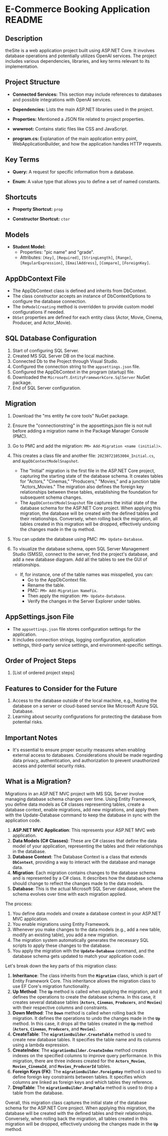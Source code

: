 # E-Commerce Booking Application README

## Description

theSite is a web application project built using ASP.NET Core. It involves database operations and potentially utilizes OpenAI services. The project includes various dependencies, libraries, and key terms relevant to its implementation.

## Project Structure

- **Connected Services:** This section may include references to databases and possible integrations with OpenAI services.

- **Dependencies:** Lists the main ASP.NET libraries used in the project.

- **Properties:** Mentioned a JSON file related to project properties.

- **wwwroot:** Contains static files like CSS and JavaScript.

- **program.cs:** Explanation of the main application entry point, WebApplicationBuilder, and how the application handles HTTP requests.

## Key Terms

- **Query:** A request for specific information from a database.

- **Enum:** A value type that allows you to define a set of named constants.

## Shortcuts

- **Property Shortcut:** `prop`

- **Constructor Shortcut:** `ctor`

## Models

- **Student Model:**
  - Properties: "pic name" and "grade".
  - Attributes: `[Key]`, `[Required]`, `[StringLength]`, `[Range]`, `[RegularExpression]`, `[EmailAddress]`, `[Compare]`, `[ForeignKey]`.

## AppDbContext File

- The AppDbContext class is defined and inherits from DbContext.
- The class constructor accepts an instance of DbContextOptions<AppDbContext> to configure the database connection.
- The `OnModelCreating` method is overridden to provide custom model configurations if needed.
- `DbSet` properties are defined for each entity class (Actor, Movie, Cinema, Producer, and Actor_Movie).

## SQL Database Configuration

1. Start of configuring SQL Server.
2. Created MS SQL Server DB on the local machine.
3. Connected Db to the Project through Visual Studio.
4. Configured the connection string to the `appsettings.json` file.
5. Configured the AppDbContext in the program (startup) file.
6. Downloaded the `Microsoft.EntityFrameworkCore.SqlServer` NuGet package.
7. End of SQL Server configuration.

## Migration

1. Download the "ms entity fw core tools" NuGet package.
2. Ensure the "connectionstring" in the appsettings.json file is not null before adding a migration name in the Package Manager Console (PMC).
3. Go to PMC and add the migration: `PM> Add-Migration <name (initial)>`.
4. This creates a class file and another file: `20230721053004_Initial.cs`, and `AppDbContextModelSnapshot`.
   - The "Initial" migration is the first file in the ASP.NET Core project, capturing the starting state of the database schema. It creates tables for "Actors," "Cinemas," "Producers," "Movies," and a junction table "Actors_Movies." The migration also defines the foreign key relationships between these tables, establishing the foundation for subsequent schema changes.
   - The `AppDbContextModelSnapshot` file captures the initial state of the database schema for the ASP.NET Core project. When applying this migration, the database will be created with the defined tables and their relationships. Conversely, when rolling back the migration, all tables created in this migration will be dropped, effectively undoing the changes made in the `Up` method.

5. You can update the database using PMC: `PM> Update-Database`.
6. To visualize the database schema, open SQL Server Management Studio (SMSS), connect to the server, find the project's database, and add a new database diagram. Add all the tables to see the GUI of relationships.
   - If, for instance, one of the table names was misspelled, you can:
     - Go to the AppDbContext file.
     - Rename the table.
     - PMC: `PM> Add-Migration NameFix`.
     - Then apply the migration: `PM> Update-Database`.
     - Verify the changes in the Server Explorer under tables.

## AppSettings.json File

- The `appsettings.json` file stores configuration settings for the application.
- It includes connection strings, logging configuration, application settings, third-party service settings, and environment-specific settings.

## Order of Project Steps

1. [List of ordered project steps]

## Features to Consider for the Future

1. Access to the database outside of the local machine, e.g., hosting the database on a server or cloud-based service like Microsoft Azure SQL Database.
2. Learning about security configurations for protecting the database from potential risks.

## Important Notes

- It's essential to ensure proper security measures when enabling external access to databases. Considerations should be made regarding data privacy, authentication, and authorization to prevent unauthorized access and potential security risks.

## What is a Migration?

Migrations in an ASP.NET MVC project with MS SQL Server involve managing database schema changes over time. Using Entity Framework, you define data models as C# classes representing tables, create a database context, enable migrations, add new migrations, and apply them with the Update-Database command to keep the database in sync with the application code.

1. **ASP.NET MVC Application**: This represents your ASP.NET MVC web application.
2. **Data Models (C# Classes)**: These are C# classes that define the data model of your application, representing the tables and their relationships in the database.
3. **Database Context**: The Database Context is a class that extends **`DbContext`**, providing a way to interact with the database and manage data.
4. **Migration**: Each migration contains changes to the database schema and is represented by a C# class. It describes how the database schema should change to reflect the changes made to the data models.
5. **Database**: This is the actual Microsoft SQL Server database, where the schema evolves over time with each migration applied.

The process:

1. You define data models and create a database context in your ASP.NET MVC application.
2. You enable migrations using Entity Framework.
3. Whenever you make changes to the data models (e.g., add a new table, modify an existing table), you add a new migration.
4. The migration system automatically generates the necessary SQL scripts to apply these changes to the database.
5. You apply the migration with the **`Update-Database`** command, and the database schema gets updated to match your application code.

Let's break down the key parts of this migration class:

1. **Inheritance**: The class inherits from the **`Migration`** class, which is part of Entity Framework Core. This inheritance allows the migration class to use EF Core's migration functionality.
2. **Up Method**: The **`Up`** method is called when applying the migration, and it defines the operations to create the database schema. In this case, it creates several database tables (**`Actors`**, **`Cinemas`**, **`Producers`**, and **`Movies`**) with their respective columns and constraints.
3. **Down Method**: The **`Down`** method is called when rolling back the migration. It defines the operations to undo the changes made in the **`Up`** method. In this case, it drops all the tables created in the **`Up`** method (**`Actors`**, **`Cinemas`**, **`Producers`**, and **`Movies`**).
4. **CreateTable**: The **`migrationBuilder.CreateTable`** method is used to create new database tables. It specifies the table name and its columns using a lambda expression.
5. **CreateIndex**: The **`migrationBuilder.CreateIndex`** method creates indexes on the specified columns to improve query performance. In this migration, there are three indexes created for the **`Actors_Movies`**, **`Movies_CinemaId`**, and **`Movies_ProducerId`** tables.
6. **Foreign Keys (FK)**: The **`migrationBuilder.ForeignKey`** method is used to define foreign key constraints between tables. It specifies which columns are linked as foreign keys and which tables they reference.
7. **DropTable**: The **`migrationBuilder.DropTable`** method is used to drop a table from the database.

Overall, this migration class captures the initial state of the database schema for the ASP.NET Core project. When applying this migration, the database will be created with the defined tables and their relationships. Conversely, when rolling back the migration, all tables created in this migration will be dropped, effectively undoing the changes made in the **`Up`** method.













<!--- # theSite

Connected Services
  database stuff + openai?

dependencies
  libraries used: mainly asp.net libraries

properties
  json file

wwwroot
  static file with stuff: CSS, js, ect

program.cs
  WebApplication.CreateBuilder(args) method is responsible for creating an instance of the WebApplicationBuilder class, which provides a fluent API for configuring and building the web application.
The WebApplicationBuilder instance allows you to configure various aspects of the application, such as adding services, configuring middleware, setting up routing, and more.
The entry point and execution of the application are handled implicitly by calling the Run method on the built WebApplication instance (app). This starts the application and listens for incoming HTTP requests.
Although the Main method is not explicitly defined in your code, the entry point and execution flow of the application are still handled internally by the ASP.NET Core framework based on the fluent API and the app.Run() method call in your code
  
keyterms
  ----
  query = is a request for specific information from a database.
  enum = value type that allows you to define a set of named constants

shortcuts
-----
property shortcut = prop
constructor = ctor
  
models
------------------
  properties of object (in this case the pic name and grade for a student)

  
  
  [Key] By applying to a property, you ensure it is treated as the primary key when creating the database table, generating      queries, and establishing relationships between entities. 
  
   

  [Required] = namespace to mark a property as required.

  [StringLength]: Specifies the maximum and minimum length constraints for a string property.
  
  [Range]: Specifies the numeric range constraints for a numeric property.
  
  [RegularExpression]: Validates that a string property matches a specified regular expression pattern.
  
  [EmailAddress]: Ensures that a string property has a valid email address format.
  
  [Compare]: Compares the value of a property with another property in the same model.


  [ForeignKey("string")]: A foreign key is a relational database concept used to establish a connection between two tables by referencing the primary key of one table as a column in another table

  data config
  -----
  ![Screenshot 2023-07-12 011152](https://github.com/elias-adam-gh/theSite-repo/assets/122506412/6990b6c7-2759-4a94-84bc-272fe9088c8d)

---for this file to be the official translator between C# models and the sql code inherit from the base class db context so db context now let us try to import the namespace but to do so we need to install the microsoft.entity framework core

constructor will take a parameter that is going to be the db context options and then in here we passes a parameter the file name and that is thebfdb context so just pass it in here i'm going to name this parameter options and then just pass the options parameter to the base class by using the base keyword and then options

regarding the program.cs file:---
The WebApplication class combines the responsibilities of both the Program.cs and Startup.cs files into a single file, simplifying the project structure With this new hosting model, the configuration and pipeline setup are usually done within the WebApplication object itself, instead of a separate Startup.cs file. The configuration code you provided in the Program.cs file is setting up middleware, routing, and default controllers. So, in the case of your project, you don't have a separate Startup.cs file, and the configuration is done directly within the Program.cs file using the WebApplication object.

movie.cs fiel explanation
----
public List<Actor_Movie> Actors_Movies { get; set; }: This is a navigation property representing a one-to-many relationship between Movie and Actor_Movie entities. It indicates that a Movie can have multiple associated Actor_Movie records.

public Producer Producer { get; set; } and public int ProducerId { get; set; }: These two properties represent a relationship between Movie and Producer entities. The Producer property is a navigation property indicating that a Movie is associated with a single Producer. The ProducerId property is the foreign key that corresponds to the primary key of the Producer entity.

public Cinema Cinema { get; set; } and public int CinemaId { get; set; }: Similarly, these two properties represent a relationship between Movie and Cinema entities. The Cinema property is a navigation property indicating that a Movie is associated with a single Cinema. The CinemaId property is the foreign key that corresponds to the primary key of the Cinema entity.


-------------

appDbContextfile explanation
------
The AppDbContext class is defined and inherits from DbContext, which is provided by Entity Framework Core.
The class constructor accepts an instance of DbContextOptions<AppDbContext> and passes it to the base class constructor to configure the database connection.
The OnModelCreating method is overridden to provide custom model configurations, if needed. It can be used to define relationships, configure primary keys, etc. The base class implementation of this method is called using base.OnModelCreating(modelBuilder) to ensure the base configurations are applied.
DbSet properties are defined for each entity class (Actor, Movie, Cinema, Producer, and Actor_Movie). These properties represent the corresponding database tables and allow querying and manipulating data using LINQ or Entity Framework methods

sql format: ![image](https://github.com/elias-adam-gh/Coding-Race-repo/assets/122506412/abd2e8a2-b5e1-4f49-9220-e32ada88a3cd)

one to many, but if there is many to many, we make an intermediate, in this case, one to many movie to actor_movies, and one to many actor to actor movie

AppSettings.json file
------
The "appsettings.json" file in an ASP.NET Core project stores configuration settings for the application. It contains key-value pairs representing various settings:

Connection Strings: Store database connection strings to access databases.

Logging Configuration: Specify logging levels and providers.

Application Settings: Store API keys, feature toggles, or custom configuration.

Third-Party Service Settings: Configuration for external services, like email or payment gateways.

Environment-Specific Settings: Have different versions for different environments (e.g., Development, Staging, Production).


DATABASE
-------------------------
don't need SSMS open during the development process. Visual Studio handles the communication with the database for you, and you interact with the database through code using Entity Framework or other data access libraries.

models: define them to represent your data tables

Visual Studio should have generated a connection string for you. This connection string contains the necessary information to connect to your SQL Server instance. You can find the connection string in the "Web.config" or "App.config" file



Database Configuraiton
--------
1. data connections - add new sql db - server name w ms authorization
2. 




Order of project steps
1.
2.
3. Start of configuring sql server
4. Created MS SQL Server DB on local machine
5. Connected Db to Project through Visual studio
6. configured the connection string to the appsetting.json file
7. configure the app db context in the program (startup) file
8. The main purpose of downloading the Microsoft.EntityFrameworkCore.SqlServer NuGet package for your project is to enable Entity Framework Core to work with Microsoft SQL Server databases.
9. end of sql server configuration
10.




features to consider for the future
-----
1. access to database outside of local machine
   ----
   Host the Database on a Server: Instead of using a local database, consider hosting the SQL Server database on a dedicated server or a cloud-based service like Microsoft Azure SQL Database. This way, your friend can access the application, and the database is accessible from anywhere with the appropriate connection settings.
   
2. learning security configurations
   -----
   
   Security Concerns: Allowing external access to your local database can be a significant security risk. It exposes your database to potential attacks and unauthorized access from the internet

   
3. implement MS Azure


Steps after configuring database; MIGRATION
-----
Migreation: sync model changes with your database schema

Steps
-----
1. download: "ms entity fw core tools" nuget package
2. ensure " connectionstring " in appsettings.json file is not null before adding migration name in PM console
3. go to PM console to add migration; " PM> Add-Migration <name (initial)> "
4. this creates a class file and another file: " 20230721053004_Initial.cs ", and " AppDbContextModelSnapshot "
      The "Initial" migration is the first file in the ASP.NET Core project, capturing the starting state of the database schema. It creates tables for "Actors," "Cinemas," "Producers," "Movies," and a junction table "Actors_Movies." The migration also defines the foreign key relationships between these tables, establishing the foundation for subsequent schema changes.
      the second file: Overall, this migration class captures the initial state of the database schema for the ASP.NET Core project. When applying this migration, the database will be created with the defined tables and their relationships. Conversely, when rolling back the migration, all tables created in this migration will be dropped, effectively undoing the changes made in the Up method.

5. can update db using the PMC: " PM> Update-Database "
6. open SMSS (SQL Management Service) -> open the server -> go to databses -> find the project's database -> add a new db diaghram -> add all the tables -> shows GUI of relationships
      if for instance one of the databases were mispelled, you would: -> go to the AppDbContext file -> rename the "Produucer" -> PMC: PM> Add-Migration NameFix -> then you can in PMC: PM> Update-Database -> and find the changes made in the service explorer in tables 

--->
